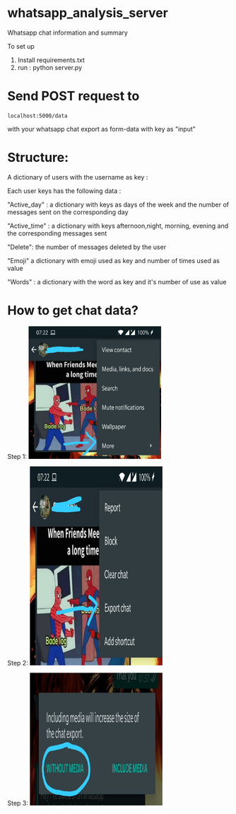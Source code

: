 # whatsapp_analysis_server
Whatsapp chat information and summary 

To set up 
1. Install requirements.txt 
2. run : python server.py

# Send POST request to 
```
localhost:5000/data
```
with your whatsapp chat export as form-data with key as "input"
# Structure:

A dictionary of users with the username as key :

Each user keys has the following data : 

"Active_day" : a dictionary with keys as days of the week and the number of messages sent on the corresponding day 

"Active_time" : a dictionary with keys afternoon,night, morning, evening and the corresponding messages sent 

"Delete": the number of messages deleted by the user 

"Emoji" a dictionary with emoji used as key and number of times used as value 

"Words" : a dictionary with the word as key and it's number of use as value


# How to get chat data?
Step 1: <img src="/images/step1.png" width="300" height="300">


Step 2: <img src="/images/step2.png" width="300" height="450">


Step 3: <img src="/images/step3.png" width="300" height="300">
